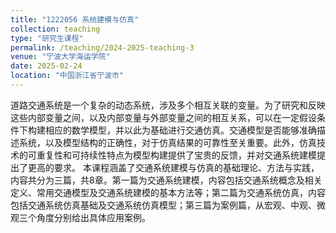 ```yaml
---
title: "1222056 系统建模与仿真"
collection: teaching
type: "研究生课程"
permalink: /teaching/2024-2025-teaching-3
venue: "宁波大学海运学院"
date: 2025-02-24
location: "中国浙江省宁波市"
---
```

道路交通系统是一个复杂的动态系统，涉及多个相互关联的变量。为了研究和反映这些内部变量之间，以及内部变量与外部变量之间的相互关系，可以在一定假设条件下构建相应的数学模型，并以此为基础进行交通仿真。交通模型是否能够准确描述系统，以及模型结构的正确性，对于仿真结果的可靠性至关重要。此外，仿真技术的可重复性和可持续性特点为模型构建提供了宝贵的反馈，并对交通系统建模提出了更高的要求。
本课程涵盖了交通系统建模与仿真的基础理论、方法与实践，内容共分为三篇，共8章。第一篇为交通系统建模，内容包括交通系统概念及相关定义、常用交通模型及交通系统建模的基本方法等；第二篇为交通系统仿真，内容包括交通系统仿真基础及交通系统仿真模型；第三篇为案例篇，从宏观、中观、微观三个角度分别给出具体应用案例。
